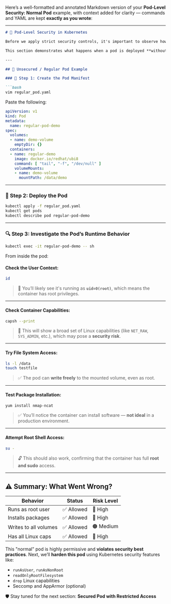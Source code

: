 Here’s a well-formatted and annotated Markdown version of your **Pod-Level Security: Normal Pod** example, with context added for clarity — commands and YAML are kept **exactly as you wrote**:

---

````md
# 🔐 Pod-Level Security in Kubernetes

Before we apply strict security controls, it's important to observe how a **normal, unsecured pod** behaves.

This section demonstrates what happens when a pod is deployed **without** security constraints like `runAsUser`, `readOnlyRootFilesystem`, or dropping capabilities.

---

## 🚫 Unsecured / Regular Pod Example

### 🧾 Step 1: Create the Pod Manifest

```bash
vim regular_pod.yaml
````

Paste the following:

```yaml
apiVersion: v1
kind: Pod
metadata:
  name: regular-pod-demo
spec:
  volumes:
  - name: demo-volume
    emptyDir: {}
  containers:
  - name: regular-demo
    image: docker.io/redhat/ubi8
    command: [ "tail", "-f", "/dev/null" ]
    volumeMounts:
    - name: demo-volume
      mountPath: /data/demo
```

---

### 🚀 Step 2: Deploy the Pod

```bash
kubectl apply -f regular_pod.yaml
kubectl get pods
kubectl describe pod regular-pod-demo
```

---

### 🔍 Step 3: Investigate the Pod’s Runtime Behavior

```bash
kubectl exec -it regular-pod-demo -- sh
```

From inside the pod:

#### Check the User Context:

```bash
id
```

> 🔎 You’ll likely see it's running as **`uid=0(root)`**, which means the container has root privileges.

---

#### Check Container Capabilities:

```bash
capsh --print
```

> 🚨 This will show a broad set of Linux capabilities (like `NET_RAW`, `SYS_ADMIN`, etc.), which may pose a **security risk**.

---

#### Try File System Access:

```bash
ls -l /data
touch testfile
```

> ✅ The pod can **write freely** to the mounted volume, even as root.

---

#### Test Package Installation:

```bash
yum install nmap-ncat
```

> ✅ You’ll notice the container can install software — **not ideal** in a production environment.

---

#### Attempt Root Shell Access:

```bash
su -
```

> 🔓 This should also work, confirming that the container has full **root and sudo** access.

---

## ⚠️ Summary: What Went Wrong?

| Behavior              | Status    | Risk Level |
| --------------------- | --------- | ---------- |
| Runs as root user     | ✅ Allowed | 🔴 High    |
| Installs packages     | ✅ Allowed | 🔴 High    |
| Writes to all volumes | ✅ Allowed | 🟠 Medium  |
| Has all Linux caps    | ✅ Allowed | 🔴 High    |

This "normal" pod is highly permissive and **violates security best practices**.
Next, we’ll **harden this pod** using Kubernetes security features like:

* `runAsUser`, `runAsNonRoot`
* `readOnlyRootFilesystem`
* `drop` Linux capabilities
* Seccomp and AppArmor (optional)

🛡️ Stay tuned for the next section: **Secured Pod with Restricted Access**

